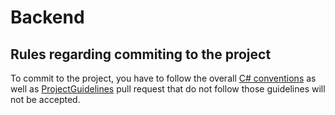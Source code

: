 # Backend

## Rules regarding commiting to the project
To commit to the project, you have to follow the overall [C# conventions](https://learn.microsoft.com/en-us/dotnet/csharp/fundamentals/coding-style/coding-conventions) 
as well as [ProjectGuidelines](ReadmeDocs%2FProjectGuidelines.md) pull request 
that do not follow those guidelines will not be accepted.  